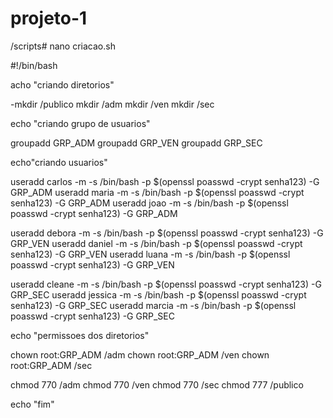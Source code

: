 # projeto-1
/scripts# nano criacao.sh

#!/bin/bash

acho "criando diretorios"

-mkdir /publico
mkdir /adm
mkdir /ven 
mkdir /sec

echo "criando grupo de usuarios"

groupadd GRP_ADM
groupadd GRP_VEN
groupadd GRP_SEC

echo"criando usuarios"

useradd carlos -m -s /bin/bash -p $(openssl poasswd -crypt senha123) -G GRP_ADM
useradd maria -m -s /bin/bash -p $(openssl poasswd -crypt senha123) -G GRP_ADM
useradd joao -m -s /bin/bash -p $(openssl poasswd -crypt senha123) -G GRP_ADM

useradd debora -m -s /bin/bash -p $(openssl poasswd -crypt senha123) -G GRP_VEN
useradd daniel -m -s /bin/bash -p $(openssl poasswd -crypt senha123) -G GRP_VEN
useradd luana -m -s /bin/bash -p $(openssl poasswd -crypt senha123) -G GRP_VEN

useradd cleane -m -s /bin/bash -p $(openssl poasswd -crypt senha123) -G GRP_SEC
useradd jessica -m -s /bin/bash -p $(openssl poasswd -crypt senha123) -G GRP_SEC
useradd marcia -m -s /bin/bash -p $(openssl poasswd -crypt senha123) -G GRP_SEC

echo "permissoes dos diretorios"

chown root:GRP_ADM /adm
chown root:GRP_ADM /ven
chown root:GRP_ADM /sec

chmod 770 /adm
chmod 770 /ven 
chmod 770 /sec 
chmod 777 /publico

echo "fim"

